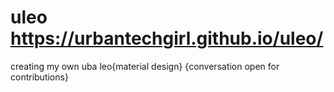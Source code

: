 # uleo https://urbantechgirl.github.io/uleo/
creating my own uba leo{material design}
{conversation open  for contributions}
